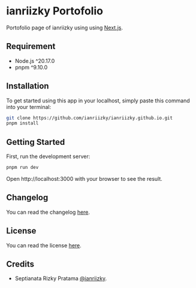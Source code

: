 # ianriizky Portofolio

Portofolio page of ianriizky using using [Next.js](https://nextjs.org).

## Requirement

- Node.js ^20.17.0
- pnpm ^9.10.0

## Installation

To get started using this app in your localhost, simply paste this command into your terminal:

```bash
git clone https://github.com/ianriizky/ianriizky.github.io.git
pnpm install
```

## Getting Started

First, run the development server:

```bash
pnpm run dev
```

Open http://localhost:3000 with your browser to see the result.

## Changelog

You can read the changelog [here](CHANGELOG.md).

## License

You can read the license [here](LICENSE.md).

## Credits

- Septianata Rizky Pratama [@ianriizky](https://github.com/ianriizky).
